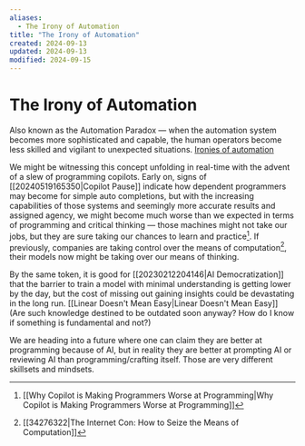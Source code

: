 ```yaml
---
aliases:
  - The Irony of Automation
title: "The Irony of Automation"
created: 2024-09-13
updated: 2024-09-13
modified: 2024-09-15
---
```


# The Irony of Automation

Also known as the Automation Paradox — when the automation system becomes more sophisticated and capable, the human operators become less skilled and vigilant to unexpected situations. [Ironies of automation](https://www.sciencedirect.com/science/article/abs/pii/0005109883900468)

We might be witnessing this concept unfolding in real-time with the advent of a slew of programming copilots. Early on, signs of [[20240519165350|Copilot Pause]] indicate how dependent programmers may become for simple auto completions, but with the increasing capabilities of those systems and seemingly more accurate results and assigned agency, we might become much worse than we expected in terms of programming and critical thinking — those machines might not take our jobs, but they are sure taking our chances to learn and practice[^1]. If previously, companies are taking control over the means of computation[^2], their models now might be taking over our means of thinking.

By the same token, it is good for [[20230212204146|AI Democratization]] that the barrier to train a model with minimal understanding is getting lower by the day, but the cost of missing out gaining insights could be devastating in the long run. [[Linear Doesn't Mean Easy|Linear Doesn't Mean Easy]] (Are such knowledge destined to be outdated soon anyway? How do I know if something is fundamental and not?)

We are heading into a future where one can claim they are better at programming because of AI, but in reality they are better at prompting AI or reviewing AI than programming/crafting itself. Those are very different skillsets and mindsets.

[^1]: [[Why Copilot is Making Programmers Worse at Programming|Why Copilot is Making Programmers Worse at Programming]]
[^2]: [[34276322|The Internet Con: How to Seize the Means of Computation]]